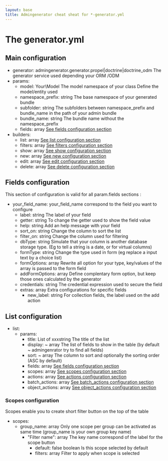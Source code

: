 ```yaml
---
layout: base
title: Admingenerator cheat sheat for *-generator.yml
---
```


# The generator.yml

## Main configuration

<ul>
	<li>
		<span class="code">generator: admingenerator.generator.<span class="accepted_values">propel|doctrine|doctrine_odm</span></span>
		<span class="doc">The generator service used depending your ORM /ODM</span>
	</li>
	<li>
		<span class="code">params:</span>
		<span class="doc"></span>
		<ul>
			<li>
				<span class="code">model: <span class="example">Your\Model</span> <span class="accepted_values">The model namespace of your class</span></span>
				<span class="doc">Define the model/entity used</span>
			</li>
			<li>
				<span class="code">namespace_prefix: <span class="accepted_values">string</span></span>
				<span class="doc">The base namespace of your generated bundle</span>
			</li>
			<li>
				<span class="code">subfolder: <span class="accepted_values">string</span></span>
				<span class="doc">The subfolders between namespace_prefix and bundle_name in the path of your admin bundle</span>
			</li>
			<li>
				<span class="code">bundle_name: <span class="accepted_values">string</span></span>
				<span class="doc">The bundle name without the namespace_prefix</span>
			</li>
			<li>
				<span class="code">fields: <span class="accepted_values">array</span></span>
				<span class="doc"><a href="#fields-configuration">See fields configuration section</a></span>
			</li>
		</ul>
	</li>
	<li>
		<span class="code">builders:</span>
		<span class="doc"></span>
		<ul>
			<li>
				<span class="code">list: <span class="accepted_values">array</span></span>
				<span class="doc"><a href="#list-configuration">See list configuration section</a></span>
			</li>
			<li>
				<span class="code">filters: <span class="accepted_values">array</span></span>
				<span class="doc"><a href="#filters-configuration">See filters configuration section</a></span>
			</li>
		    <li>
				<span class="code">show: <span class="accepted_values">array</span></span>
				<span class="doc"><a href="#show-configuration">See show configuration section</a></span>
			</li>
			<li>
				<span class="code">new: <span class="accepted_values">array</span></span>
				<span class="doc"><a href="#new-configuration">See new configuration section</a></span>
			</li>
			<li>
				<span class="code">edit: <span class="accepted_values">array</span></span>
				<span class="doc"><a href="#edit-configuration">See edit configuration section</a></span>
			</li>
			<li>
				<span class="code">delete: <span class="accepted_values">array</span></span>
				<span class="doc"><a href="#list-configuration">See delete configuration section</a></span>
			</li>
		</ul>
	</li>
</ul>

## Fields configuration

This section of configuration is valid for all param.fields sections :

<ul>
	<li>
		<span class="code">your_field_name:</span>
		<span class="doc">your_field_name correspond to the field you want to configure</span>
		<ul>
			<li>
				<span class="code">label: <span class="accepted_values">string</span></span>
				<span class="doc">The label of your field</span>
			</li>
			<li>
				<span class="code">getter: <span class="accepted_values">string</span></span>
				<span class="doc">To change the getter used to show the field value</span>
			</li>
			<li>
				<span class="code">help: <span class="accepted_values">string</span></span>
				<span class="doc">Add an help message with your field</span>
			</li>
			<li>
				<span class="code">sort_on: <span class="accepted_values">string</span></span>
				<span class="doc">Change the column to sort the list</span>
			</li>
			<li>
				<span class="code">filter_on: <span class="accepted_values">string</span></span>
				<span class="doc">Change the column used for filtering</span>
			</li>
			<li>
				<span class="code">dbType: <span class="accepted_values">string</span></span>
				<span class="doc">Simulate that your column is another database storage type. (Eg to tell a string is a date, or for virtual columns)</span>
			</li>
			<li>
				<span class="code">formType: <span class="accepted_values">string</span></span>
				<span class="doc">Change the type used in form (eg replace a input text by a choice list)</span>
			</li>
			<li>
				<span class="code">formOptions: <span class="accepted_values">array</span></span>
				<span class="doc">Rewrite all option for your type, key/values of the array is passed to the form field</span>
			</li>
			<li>
				<span class="code">addFormOptions: <span class="accepted_values">array</span></span>
				<span class="doc">Define complentary form option, but keep those ones calculated by the generator</span>
			</li>
			<li>
				<span class="code">credentials: <span class="accepted_values">string</span></span>
				<span class="doc">The credential expression used to secure the field</span>
			</li>
			<li>
				<span class="code">extras: <span class="accepted_values">array</span></span>
				<span class="doc">Extra configurations for specific fields</span>
				<ul>
					<li>
						<span class="code">new_label: <span class="accepted_values">string</span></span>
						<span class="doc">For collection fields, the label used on the add action</span>
					</li>
				</ul>
			</li>
		</ul>
	</li>
</ul>

## List configuration

<ul>
	<li>
		<span class="code">list:</span>
		<span class="doc"></span>
		<ul>
			<li>
				<span class="code">params:</span>
				<span class="doc"></span>
				<ul>
					<li>
						<span class="code">title: List of xxx<span class="accepted_values">string</span></span>
						<span class="doc">The title of the list</span>
					</li>
					<li>
						<span class="code">display: <span class="default_value">~</span> <span class="accepted_values">array</span></span>
						<span class="doc">The list of fields to show in the table (by default <span class="default_value">~</span> admingenrator try to find all fields)</span>
					</li>
					<li>
						<span class="code">sort: <span class="default_value">~</span> <span class="accepted_values">array</span></span>
						<span class="doc">The column to sort and optionally the sorting order (<span class="default_value">ASC</span> by default)</span>
					</li>
					<li>
						<span class="code">fields: <span class="accepted_values">array</span></span>
						<span class="doc"><a href="#fields-configuration">See fields configuration section</a></span>
					</li>
					<li>
						<span class="code">scopes: <span class="accepted_values">array</span></span>
						<span class="doc"><a href="#scopes-configuration">See scopes configuration section</a></span>
					</li>
					<li>
						<span class="code">actions: <span class="accepted_values">array</span></span>
						<span class="doc"><a href="#actions-configuration">See actions configuration section</a></span>
					</li>
					<li>
						<span class="code">batch_actions: <span class="accepted_values">array</span></span>
						<span class="doc"><a href="#batch_actions-configuration">See batch_actions configuration section</a></span>
					</li>
					<li>
						<span class="code">object_actions: <span class="accepted_values">array</span></span>
						<span class="doc"><a href="#object_actions-configuration">See object_actions configuration section</a></span>
					</li>
				</ul>
			</li>
		</ul>
	</li>
</ul>

### Scopes configuration

Scopes enable you to create short filter button on the top of the table

<ul>
	<li>
		<span class="code">scopes:</span></span>
		<span class="doc"></span>
		<ul>
			<li>
				<span class="code">group_name: <span class="accepted_values">array</span></span>
				<span class="doc">Only one scope per group can be activated as same time (group_name is your own group key name)</span>
				<ul>
					<li>
						<span class="code">"Filter name": <span class="accepted_values">array</span></span>
						<span class="doc">The key name correspond of the label for the scope button</span>
						<ul>
							<li>
								<span class="code">default: <span class="default_value">false</span> <span class="accepted_values">boolean</span></span>
								<span class="doc">Is this scope selected by default</span>
							</li>
							<li>
								<span class="code">filters: <span class="accepted_values">array</span></span>
								<span class="doc">Filter to apply when scope is selected</span>
							</li>
						</ul>
					</li>
				</ul>
			</li>
		</ul>
	</li>
</ul>
